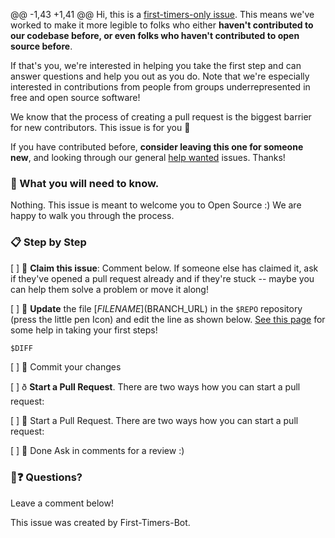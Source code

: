 @@ -1,43 +1,41 @@
Hi, this is a [first-timers-only issue](https://github.com/publiclab/plots2/projects/2). This means we've worked to make it more legible to folks who either **haven't contributed to our codebase before, or even folks who haven't contributed to open source before**. 
 
If that's you, we're interested in helping you take the first step and can answer questions and help you out as you do. Note that we're especially interested in contributions from people from groups underrepresented in free and open source software!
 

We know that the process of creating a pull request is the biggest barrier for new contributors. This issue is for you 💝

If you have contributed before, **consider leaving this one for someone new**, and looking through our general [help wanted](https://github.com/publiclab/plots2/labels/help-wanted) issues. Thanks!

### 🤔 What you will need to know.
 
Nothing. This issue is meant to welcome you to Open Source :) We are happy to walk you through the process.

### 📋 Step by Step

[ ] 🙋 **Claim this issue**: Comment below. If someone else has claimed it, ask if they've opened a pull request already and if they're stuck -- maybe you can help them solve a problem or move it along!
 
[ ] 📝 **Update** the file [$FILENAME]($BRANCH_URL) in the `$REPO` repository (press the little pen Icon) and edit the line as shown below. [See this page](https://github.com/publiclab/plots2/projects/2) for some help in taking your first steps!


```diff
$DIFF
```

[ ] 💾 Commit your changes

[ ] ð **Start a Pull Request**. There are two ways how you can start a pull request:

[ ] 🔀 Start a Pull Request. There are two ways how you can start a pull request:

[ ] 🏁 Done Ask in comments for a review :)

### 🤔❓ Questions?

Leave a comment below!

This issue was created by First-Timers-Bot.
